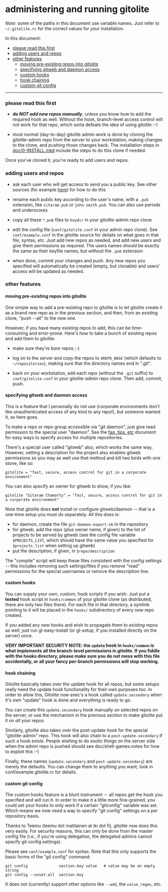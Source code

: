 # administering and running gitolite

*Note*: some of the paths in this document use variable names.  Just refer to
`~/.gitolite.rc` for the correct values for *your* installation.

In this document:

  * <a href="#A1">please read this first</a>
  * <a href="#A2">adding users and repos</a>
  * <a href="#A3">other features</a>
      * <a href="#A4">moving pre-existing repos into gitolite</a>
      * <a href="#A5">specifying gitweb and daemon access</a>
      * <a href="#A6">custom hooks</a>
      * <a href="#A7">hook chaining</a>
      * <a href="#A8">custom git config</a>

----

<a name="A1"></a>

### please read this first

  * ***do NOT add new repos manually***, unless you know how to add the
    required hook as well.  Without the hook, branch-level access control will
    not work for that repo, which sorta defeats the idea of using gitolite :-)

  * most normal (day-to-day) gitolite admin work is done by cloning the
    gitolite-admin repo from the server to your workstation, making changes to
    the clone, and pushing those changes back.  The installation steps in
    [doc/0-INSTALL.mkd][doc0] include the steps to do this clone if needed.

Once you've cloned it, you're ready to add users and repos.

<a name="A2"></a>

### adding users and repos

  * ask each user who will get access to send you a public key.  See other
    sources (for example [here][genpub]) for how to do this

  * rename each public key according to the user's name, with a `.pub`
    extension, like `sitaram.pub` or `john-smith.pub`.  You can also use
    periods and underscores

  * copy all these `*.pub` files to `keydir` in your gitolite-admin repo clone

  * edit the config file (`conf/gitolite.conf` in your admin repo clone).  See
    `conf/example.conf` in the gitolite source for details on what goes in
    that file, syntax, etc.  Just add new repos as needed, and add new users
    and give them permissions as required.  The users names should be exactly
    the same as their keyfile names, but without the `.pub` extension

  * when done, commit your changes and push.  Any new repos you specified will
    automatically be created (empty, but clonable) and users' access will be
    updated as needed.

<a name="A3"></a>

### other features

<a name="A4"></a>

#### moving pre-existing repos into gitolite

One simple way to add a pre-existing repo to gitolite is to let gitolite
create it as a brand new repo as in the previous section, and then, from an
existing clone, "push --all" to the new one.

However, if you have many existing repos to add, this can be time-consuming
and error-prone.  Here's how to take a bunch of existing repos and add them to
gitolite:

  * make sure they're *bare* repos ;-)

  * log on to the server and copy the repos to `$REPO_BASE` (which defaults to
    `~/repositories`), making sure that the directory names end in ".git".

  * back on your workstation, add each repo (without the `.git` suffix) to
    `conf/gitolite.conf` in your gitolite-admin repo clone.  Then add, commit,
    push.

<a name="A5"></a>

#### specifying gitweb and daemon access

This is a feature that I personally do not use (corporate environments don't
like unauthenticated access of any kind to any repo!), but someone wanted it,
so here goes.

To make a repo or repo group accessible via "git daemon", just give read
permission to the special user "daemon".  See the [faq, tips, etc][ss]
document for easy ways to specify access for multiple repositories.

[ss]: http://github.com/sitaramc/gitolite/blob/pu/doc/3-faq-tips-etc.mkd#gwd

There's a special user called "gitweb" also, which works the same way.
However, setting a description for the project also enables gitweb permissions
so you may as well use that method and kill two birds with one stone, like so:

    gitolite = "fast, secure, access control for git in a corporate environment"

You can also specify an owner for gitweb to show, if you like:

    gitolite "Sitaram Chamarty" = "fast, secure, access control for git in a corporate environment"

Note that gitolite does **not** install or configure gitweb/daemon -- that is
a one-time setup you must do separately.  All this does is:

  * for daemon, create the file `git-daemon-export-ok` in the repository
  * for gitweb, add the repo (plus owner name, if given) to the list of
    projects to be served by gitweb (see the config file variable
    `$PROJECTS_LIST`, which should have the same value you specified for
    `$projects_list` when setting up gitweb)
  * put the description, if given, in `$repo/description`

The "compile" script will keep these files consistent with the config settings
-- this includes removing such settings/files if you remove "read" permissions
for the special usernames or remove the description line.

<a name="A6"></a>

#### custom hooks

You can supply your own, custom, hook scripts if you wish.  Just put a
**tested** hook script in `hooks/common` of your gitolite clone (as
distributed, there are only two files there).  For each file in that
directory, a symlink pointing to it will be placed in the `hooks/`
subdirectory of every *new* repo created.

If you added any new hooks and wish to propagate them to *existing* repos as
well, just run gl-easy-install (or gl-setup, if you installed directly on the
server) once.

**VERY IMPORTANT SECURITY NOTE:  the `update` hook in `hooks/common` is what
implements all the branch-level permissions in gitolite.  If you fiddle with
the hooks directory, please make sure you do not mess with this file
accidentally, or all your fancy per-branch permissions will stop working.**

<a name="A7"></a>

#### hook chaining

Gitolite basically takes over the update hook for all repos, but some setups
really need the update hook functionality for their own purposes too.  In
order to allow this, Gitolite now exec's a hook called `update.secondary` when
it's own "update" hook is done and everything is ready to go.

You can create this `update.secondary` hook manually on selected repos on the
server, or use the mechanism in the previous section to make gitolite put it
on *all* your repos.

Similarly, gitolite also takes over the post-update hook for the special
"gitolite-admin" repo.  This hook will also chain to a `post-update.secondary`
if such a hook exists.  People wishing to do exotic things on the server side
when the admin repo is pushed should see doc/shell-games.notes for how to
exploit this :-)

Finally, these names (`update.secondary` and `post-update.secondary`) are
merely the defaults.  You can change them to anything you want; look in
conf/example.gitolite.rc for details.

<a name="A8"></a>

#### custom git config

The custom hooks feature is a blunt instrument -- all repos get the hook you
specified and will run it.  In order to make it a little more fine-grained,
you could set your hooks to only work if a certain "gitconfig" variable was
set.  Which means we now need a way to specify "git config" settings on a per
repository basis.

Thanks to Teemu (teemu dot matilainen at iki dot fi), gitolite now does this
very easily.  For security reasons, this can only be done from the master
config file (i.e., if you're using delegation, the delegated admins cannot
specify git config settings).

Please see `conf/example.conf` for syntax.  Note that this only supports the
basic forms of the "git config" command:

    git config              section.key value   # value may be an empty string
    git config --unset-all  section.key

It does not (currently) support other options like `--add`, the `value_regex`,
etc.

[doc0]: http://github.com/sitaramc/gitolite/blob/pu/doc/0-INSTALL.mkd
[genpub]: http://sitaramc.github.com/0-installing/2-access-gitolite.html#generating_a_public_key

